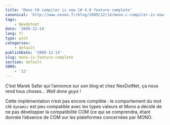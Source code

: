 ```yaml
---
title: 'Mono C# compiler is now C# 4.0 feature complete'
canonical: 'http://www.nexeo.fr/blog/2009/12/14/mono-c-compiler-is-now-c-4-0-feature-complete/'
tags:
    - Nexdotnet
date: '2009-12-14'
lang: fr
type: post
categories:
    - default
publishDate: '2009-12-14'
slug: mono-is-feature-complete
section: default
2009:
    - '12'
---
```


C’est Marek Safar qui l’annonce sur son blog et chez NexDotNet, ça nous rend tous choses… <em lang="en">Well done guys</em> !

Cette implémentation n’est pas encore complète : le comportement du mot clé `dynamic` est peu compatible avec les types valeurs et Mono a décidé de ne pas développer la compatibilité COM (ce qui se comprendra, étant donnée l’absence de COM sur les plateformes concernées par MONO.
